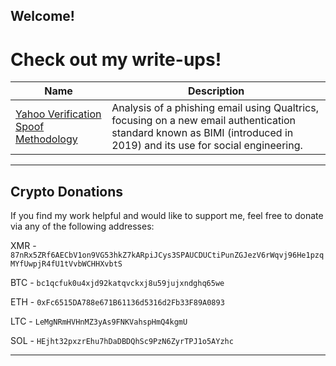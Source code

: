 ## Welcome!
# Check out my write-ups!

| Name                                                                 | Description                                                                                   |
|----------------------------------------------------------------------|-----------------------------------------------------------------------------------------------|
| [Yahoo Verification Spoof Methodology](https://gist.github.com/harborseals/e1be010099fa3283e1ec61b0b8ba4902) | Analysis of a phishing email using Qualtrics, focusing on a new email authentication standard known as BIMI (introduced in 2019) and its use for social engineering.|

---

## Crypto Donations
If you find my work helpful and would like to support me, feel free to donate via any of the following addresses:

XMR - ``87nRx5ZRf6AECbV1on9VG53hkZ7kARpiJCys3SPAUCDUCtiPunZGJezV6rWqvj96He1pzqMYfUwpjR4fU1tVvbWCHHXvbtS``

BTC - ``bc1qcfuk0u4xjd92katqvckxj8u59jujxndghq65we``

ETH - ``0xFc6515DA788e671B61136d5316d2Fb33F89A0893``

LTC - ``LeMgNRmHVHnMZ3yAs9FNKVahspHmQ4kgmU``

SOL - ``HEjht32pxzrEhu7hDaDBDQhSc9PzN6ZyrTPJ1o5AYzhc``

---


